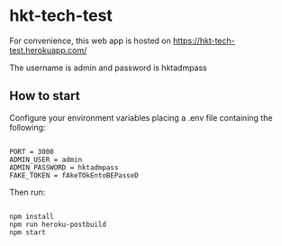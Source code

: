# hkt-tech-test

For convenience, this web app is hosted on https://hkt-tech-test.herokuapp.com/

The username is admin and password is hktadmpass

## How to start

Configure your environment variables placing a .env file containing the following:

```

PORT = 3000
ADMIN_USER = admin
ADMIN_PASSWORD = hktadmpass
FAKE_TOKEN = fAkeTOkEntoBEPasseD

```

Then run:

```

npm install
npm run heroku-postbuild
npm start

```
